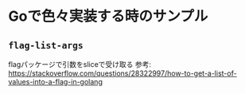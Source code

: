 # Goで色々実装する時のサンプル

## `flag-list-args`

flagパッケージで引数をsliceで受け取る
参考: https://stackoverflow.com/questions/28322997/how-to-get-a-list-of-values-into-a-flag-in-golang